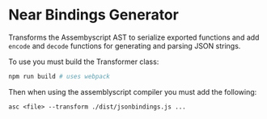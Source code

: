 # Near Bindings Generator 
Transforms the Assembyscript AST to serialize exported functions and add `encode` and `decode` functions for generating and parsing JSON strings.


To use you must build the Transformer class:

```bash
npm run build # uses webpack
```

Then when using the assemblyscript compiler you must add the following:

```
asc <file> --transform ./dist/jsonbindings.js ...
```

